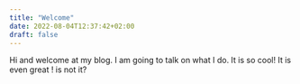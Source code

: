 ```yaml
---
title: "Welcome"
date: 2022-08-04T12:37:42+02:00
draft: false
---
```


Hi and welcome at my blog. I am going to talk on what I do. It is so cool! It is even great ! is not it?
